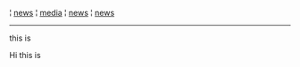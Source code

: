 ¦ [news](news.md) ¦ [media](media.md) ¦ [news](news.md) ¦ [news](news.md)


---
this is

Hi this is 